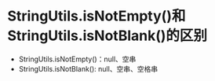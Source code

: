 # StringUtils.isNotEmpty()和StringUtils.isNotBlank()的区别

* StringUtils.isNotEmpty()：null、空串
* StringUtils.isNotBlank(): null、空串、空格串